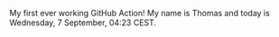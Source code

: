 My first ever working GitHub Action!
My name is Thomas and today is Wednesday, 7 September, 04:23 CEST. 
